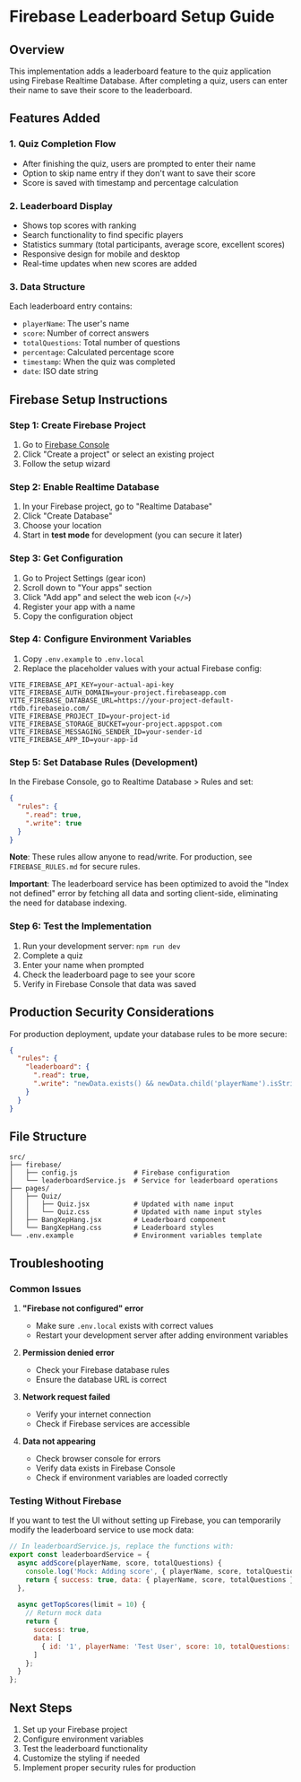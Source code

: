 # Firebase Leaderboard Setup Guide

## Overview
This implementation adds a leaderboard feature to the quiz application using Firebase Realtime Database. After completing a quiz, users can enter their name to save their score to the leaderboard.

## Features Added

### 1. Quiz Completion Flow
- After finishing the quiz, users are prompted to enter their name
- Option to skip name entry if they don't want to save their score
- Score is saved with timestamp and percentage calculation

### 2. Leaderboard Display
- Shows top scores with ranking
- Search functionality to find specific players
- Statistics summary (total participants, average score, excellent scores)
- Responsive design for mobile and desktop
- Real-time updates when new scores are added

### 3. Data Structure
Each leaderboard entry contains:
- `playerName`: The user's name
- `score`: Number of correct answers
- `totalQuestions`: Total number of questions
- `percentage`: Calculated percentage score
- `timestamp`: When the quiz was completed
- `date`: ISO date string

## Firebase Setup Instructions

### Step 1: Create Firebase Project
1. Go to [Firebase Console](https://console.firebase.google.com/)
2. Click "Create a project" or select an existing project
3. Follow the setup wizard

### Step 2: Enable Realtime Database
1. In your Firebase project, go to "Realtime Database"
2. Click "Create Database"
3. Choose your location
4. Start in **test mode** for development (you can secure it later)

### Step 3: Get Configuration
1. Go to Project Settings (gear icon)
2. Scroll down to "Your apps" section
3. Click "Add app" and select the web icon (`</>`)
4. Register your app with a name
5. Copy the configuration object

### Step 4: Configure Environment Variables
1. Copy `.env.example` to `.env.local`
2. Replace the placeholder values with your actual Firebase config:

```env
VITE_FIREBASE_API_KEY=your-actual-api-key
VITE_FIREBASE_AUTH_DOMAIN=your-project.firebaseapp.com
VITE_FIREBASE_DATABASE_URL=https://your-project-default-rtdb.firebaseio.com/
VITE_FIREBASE_PROJECT_ID=your-project-id
VITE_FIREBASE_STORAGE_BUCKET=your-project.appspot.com
VITE_FIREBASE_MESSAGING_SENDER_ID=your-sender-id
VITE_FIREBASE_APP_ID=your-app-id
```

### Step 5: Set Database Rules (Development)
In the Firebase Console, go to Realtime Database > Rules and set:

```json
{
  "rules": {
    ".read": true,
    ".write": true
  }
}
```

**Note**: These rules allow anyone to read/write. For production, see `FIREBASE_RULES.md` for secure rules.

**Important**: The leaderboard service has been optimized to avoid the "Index not defined" error by fetching all data and sorting client-side, eliminating the need for database indexing.

### Step 6: Test the Implementation
1. Run your development server: `npm run dev`
2. Complete a quiz
3. Enter your name when prompted
4. Check the leaderboard page to see your score
5. Verify in Firebase Console that data was saved

## Production Security Considerations

For production deployment, update your database rules to be more secure:

```json
{
  "rules": {
    "leaderboard": {
      ".read": true,
      ".write": "newData.exists() && newData.child('playerName').isString() && newData.child('score').isNumber() && newData.child('totalQuestions').isNumber() && newData.child('percentage').isNumber() && newData.child('timestamp').isNumber()"
    }
  }
}
```

## File Structure

```
src/
├── firebase/
│   ├── config.js              # Firebase configuration
│   └── leaderboardService.js  # Service for leaderboard operations
├── pages/
│   ├── Quiz/
│   │   ├── Quiz.jsx           # Updated with name input
│   │   └── Quiz.css           # Updated with name input styles
│   ├── BangXepHang.jsx        # Leaderboard component
│   └── BangXepHang.css        # Leaderboard styles
└── .env.example               # Environment variables template
```

## Troubleshooting

### Common Issues

1. **"Firebase not configured" error**
   - Make sure `.env.local` exists with correct values
   - Restart your development server after adding environment variables

2. **Permission denied error**
   - Check your Firebase database rules
   - Ensure the database URL is correct

3. **Network request failed**
   - Verify your internet connection
   - Check if Firebase services are accessible

4. **Data not appearing**
   - Check browser console for errors
   - Verify data exists in Firebase Console
   - Check if environment variables are loaded correctly

### Testing Without Firebase

If you want to test the UI without setting up Firebase, you can temporarily modify the leaderboard service to use mock data:

```javascript
// In leaderboardService.js, replace the functions with:
export const leaderboardService = {
  async addScore(playerName, score, totalQuestions) {
    console.log('Mock: Adding score', { playerName, score, totalQuestions });
    return { success: true, data: { playerName, score, totalQuestions } };
  },
  
  async getTopScores(limit = 10) {
    // Return mock data
    return { 
      success: true, 
      data: [
        { id: '1', playerName: 'Test User', score: 10, totalQuestions: 12, percentage: 83, timestamp: Date.now() }
      ]
    };
  }
};
```

## Next Steps

1. Set up your Firebase project
2. Configure environment variables
3. Test the leaderboard functionality
4. Customize the styling if needed
5. Implement proper security rules for production